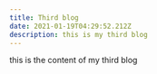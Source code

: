 ```yaml
---
title: Third blog
date: 2021-01-19T04:29:52.212Z
description: this is my third blog
---
```

this is the content of my third blog